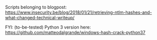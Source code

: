 Scripts belonging to blogpost: https://www.insecurity.be/blog/2018/01/21/retrieving-ntlm-hashes-and-what-changed-technical-writeup/

FYI: (to-be-tested) Python 3 version here: https://github.com/matteodalgrande/windows-hash-crack-python37
